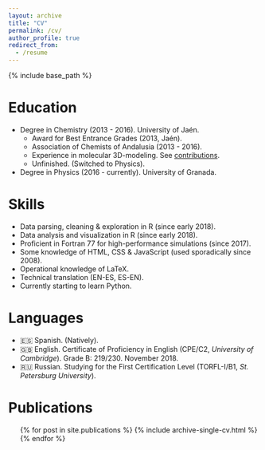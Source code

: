```yaml
---
layout: archive
title: "CV"
permalink: /cv/
author_profile: true
redirect_from:
  - /resume
---
```


{% include base_path %}

Education
======
* Degree in Chemistry (2013 - 2016). University of Jaén.
  * Award for Best Entrance Grades (2013, Jaén).
  * Association of Chemists of Andalusia (2013 - 2016).
  * Experience in molecular 3D-modeling. See [contributions](https://commons.wikimedia.org/wiki/Special:ListFiles?limit=100&user=Malmriv).
  * Unfinished. (Switched to Physics).
* Degree in Physics (2016 - currently). University of Granada.
  
Skills
======
* Data parsing, cleaning & exploration in R (since early 2018).
* Data analysis and visualization in R (since early 2018).
* Proficient in Fortran 77 for high-performance simulations (since 2017).
* Some knowledge of HTML, CSS & JavaScript (used sporadically since 2008).
* Operational knowledge of LaTeX.
* Technical translation (EN-ES, ES-EN).
* Currently starting to learn Python.

Languages
======
* 🇪🇸 Spanish. (Natively).
* 🇬🇧 English. Certificate of Proficiency in English (CPE/C2, *University of Cambridge*). Grade B: 219/230. November 2018.
* 🇷🇺 Russian. Studying for the First Certification Level (TORFL-I/B1, *St. Petersburg University*).

Publications
======
  <ul>{% for post in site.publications %}
    {% include archive-single-cv.html %}
  {% endfor %}</ul>

